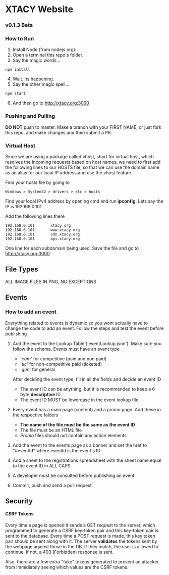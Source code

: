 # XTACY Website
### v0.1.3 Beta

### How to Run
1. Install Node (from nodejs.org).
2. Open a terminal this repo's folder.
3. Say the magic words...
```
npm install
```

4. Wait. Its happening.
5. Say the other magic spell...
```
npm start
```

6. And then go to http://xtacy.org:3000

### Pushing and Pulling
**DO NOT** push to master. Make a branch with your FIRST NAME, or just fork this repo, and make changes and then submit a PR.

### Virtual Host
Since we are using a package called vhost, short for virtual host, which resolves the incoming requests based on host names, we need to first 
add the following lines to our HOSTS file, so that we can use the domain name as an alias for our local IP address and use the vhost feature.

Find your hosts file by going to
```
Windows > System32 > drivers > etc > hosts
```

Find your local IPv4 address by opening cmd and run **ipconfig**. Lets say the IP is 192.168.0.101

Add the following lines there
```
192.168.0.101       xtacy.org
192.168.0.101       www.xtacy.org
192.168.0.101       cdn.xtacy.org
192.168.0.101       api.xtacy.org
```
One line for each subdomain being used. Save the file and go to http://xtacy.org:3000

## File Types
ALL IMAGE FILES IN PNG, NO EXCEPTIONS

## Events
### How to add an event
Everything related to events is dynamic so you wont actually have to change the code to add an event.
Follow the steps and test the event before publishing
1. Add the event to the Lookup Table ('eventLookup.json'). Make sure you follow the schema.
   Events must have an event type
   - '*com*' for competitive (paid and non paid)
   - '*tic*' for non-competitive paid (ticketed)
   - '*gen*' for general
   
   After deciding the event type, fill in all the fields and decide an event ID
   - The event ID can be anything, but it is recommended to keep a 6 byte **descriptive** ID
   - The event ID MUST be lowercase in the event lookup file

2. Every event has a main page (content) and a promo page. Add these in the respective folders
   - **The name of the file must be the same as the event ID**
   - The file must be an HTML file
   - *Promo* files should not contain any action elements

3. Add the event to the events page as a banner and set the href to "#eventId" where eventId is the event's ID
4. Add a sheet to the registrations spreadsheet with the sheet name equal to the event ID in ALL CAPS
5. A developer must be consulted before publishing an event
6. Commit, push and send a pull request.
   

## Security
#### CSRF Tokens
Every time a page is opened it sends a GET request to the server, which programmed to generate a CSRF key-token pair and this key-token pair 
is sent to the database. Every time a POST request is made, this key token pair should be sent along with it. The server **validates** the tokens 
sent by the webpage against those in the DB. If they match, the user is allowed to continue. If not, a 403 (Forbidden) response is sent.

Also, there are a few extra "fake" tokens generated to prevent an attacker from immidiately seeing which values are the CSRF tokens.
